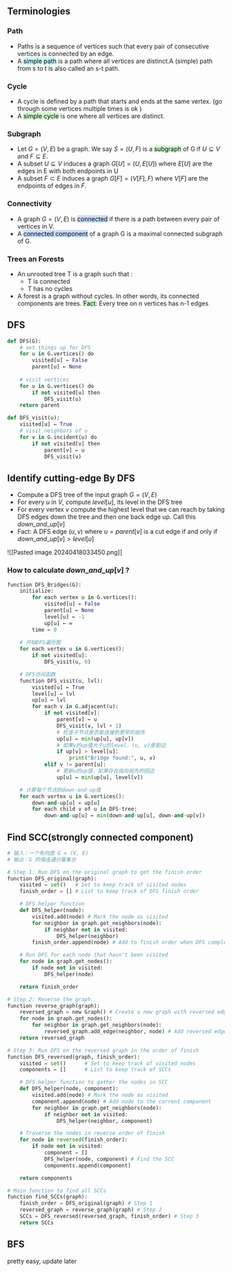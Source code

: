 
## Terminologies
### Path
- Paths is a sequence of vertices such that every pair of consecutive vertices is connected by an edge.
- A  <mark style="background: #ABF7F7A6;"> simple path</mark> is a path where all vertices are distinct.A (simple) path from s to t is also called an s-t path.
### Cycle
- A cycle is defined by a path that starts and ends at the same vertex. (go through some vertices multiple times is ok )
- A <mark style="background: #BBFABBA6;">simple cycle</mark> is one where all vertices are distinct.
### Subgraph
- Let $G=(V, E)$ be a graph. We say $S=(U, F)$ is a <mark style="background: #BBFABBA6;">subgraph</mark> of G if $U \subseteq V$ and $F \subseteq E$.
- A subset $U \subseteq V$ induces a graph $G[U] = (U, E[U])$ where $E[U]$ are the edges in E with both endpoints in U
- A subset $F \subset E$ induces a graph $G[F] = (V[F], F)$ where $V[F]$ are the endpoints of edges in $F$.
### Connectivity
- A graph $G=(V, E)$ is <mark style="background: #ADCCFFA6;">connected</mark> if there is a path between every pair of vertices in V.
- A <mark style="background: #ADCCFFA6;">connected component</mark> of a graph G is a maximal connected subgraph of G.

### Trees an Forests
- An unrooted tree T is a graph such that : 
	- T is connected 
	- T has no cycles
- A forest is a graph without cycles. In other words, its connected components are trees.
<mark style="background: #BBFABBA6;">Fact</mark>: Every tree on n vertices has n-1 edges


## DFS

```PYTHON
def DFS(G): 
	# set things up for DFS 
	for u in G.vertices() do 
		visited[u] ← False 
		parent[u] ← None 
		
	# visit vertices 
	for u in G.vertices() do 
		if not visited[u] then 
			DFS_visit(u) 
	return parent

def DFS_visit(u): 
	visited[u] ← True 
	# visit neighbors of u 
	for v in G.incident(u) do 
		if not visited[v] then 
			parent[v] ← u 
			DFS_visit(v)
```

## Identify cutting-edge By DFS


- Compute a DFS tree of the input graph $G=(V, E)$
- For every $u$ in $V$, compute $level[u]$, its level in the DFS tree
- For every vertex $v$ compute the highest level that we can reach by taking DFS edges down the tree and then one back edge up. Call this $down\_and\_up[v]$
- Fact: A DFS edge $(u, v)$ where $u = parent[v]$ is a cut edge if and only if $down\_and\_up[v] > level[u]$

![[Pasted image 20240418033450.png]]


### How to calculate $down\_and\_up[v]$ ?

```PYTHON
function DFS_Bridges(G):
    initialize:
        for each vertex u in G.vertices():
            visited[u] ← False
            parent[u] ← None
            level[u] ← -1
            up[u] ← ∞
        time ← 0
        
    # 开始DFS遍历图
    for each vertex u in G.vertices():
        if not visited[u]:
            DFS_visit(u, 0)

    # DFS访问函数
    function DFS_visit(u, lvl):
        visited[u] ← True
        level[u] ← lvl
        up[u] ← lvl
        for each v in G.adjacent(u):
            if not visited[v]:
                parent[v] ← u
                DFS_visit(v, lvl + 1)
                # 检查子节点是否能连接到更早的祖先
                up[u] ← min(up[u], up[v])
                # 如果v的up值大于u的level，(u, v)是割边
                if up[v] > level[u]:
                    print("Bridge found:", u, v)
            elif v != parent[u]:
                # 更新u的up值，如果存在指向祖先的回边
                up[u] ← min(up[u], level[v])

    # 计算每个节点的down-and-up值
    for each vertex u in G.vertices():
        down-and-up[u] ← up[u]
        for each child v of u in DFS-tree:
            down-and-up[u] ← min(down-and-up[u], down-and-up[v])

```





## Find SCC(strongly connected component)
```PYTHON
# 输入：一个有向图 G = (V, E)
# 输出：G 的强连通分量集合

# Step 1: Run DFS on the original graph to get the finish order
function DFS_original(graph):
    visited = set()   # Set to keep track of visited nodes
    finish_order = [] # List to keep track of DFS finish order

    # DFS helper function
    def DFS_helper(node):
        visited.add(node) # Mark the node as visited
        for neighbor in graph.get_neighbors(node):
            if neighbor not in visited:
                DFS_helper(neighbor)
        finish_order.append(node) # Add to finish order when DFS completes for this node

	# Run DFS for each node that hasn't been visited
	for node in graph.get_nodes():
		if node not in visited:
			DFS_helper(node)

	return finish_order

# Step 2: Reverse the graph
function reverse_graph(graph):
    reversed_graph = new Graph() # Create a new graph with reversed edges
    for node in graph.get_nodes():
        for neighbor in graph.get_neighbors(node):
            reversed_graph.add_edge(neighbor, node) # Add reversed edge
    return reversed_graph

# Step 3: Run DFS on the reversed graph in the order of finish
function DFS_reversed(graph, finish_order):
    visited = set()      # Set to keep track of visited nodes
    components = []      # List to keep track of SCCs

    # DFS helper function to gather the nodes in SCC
    def DFS_helper(node, component):
        visited.add(node) # Mark the node as visited
        component.append(node) # Add node to the current component
        for neighbor in graph.get_neighbors(node):
            if neighbor not in visited:
                DFS_helper(neighbor, component)

    # Traverse the nodes in reverse order of finish
    for node in reversed(finish_order):
        if node not in visited:
            component = []
            DFS_helper(node, component) # Find the SCC
            components.append(component)

    return components

# Main function to find all SCCs
function find_SCCs(graph):
    finish_order = DFS_original(graph) # Step 1
    reversed_graph = reverse_graph(graph) # Step 2
    SCCs = DFS_reversed(reversed_graph, finish_order) # Step 3
    return SCCs

```
## BFS
pretty easy, update later
